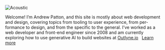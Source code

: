 <img class="home__image" src="{{ site.base_url }}/media/reel-to-reel.svg" alt="Acoustic">

Welcome! I’m Andrew Patton, and this site is mostly about web dev&shy;elop&shy;ment and design, covering topics from tooling to user experience, from per&shy;formance to design, and from the specific to the general. I’ve worked as a web developer and front-end engineer since 2008 and am currently exploring how to use generative AI to build websites at <a href="https://outlyne.io">Outlyne.io</a>&nbsp;&nbsp;
<a href="{{ site.base_url }}/about" class="link--more">Learn more</a>
